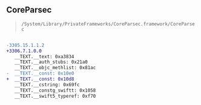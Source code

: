 ## CoreParsec

> `/System/Library/PrivateFrameworks/CoreParsec.framework/CoreParsec`

```diff

-3305.15.1.1.2
+3306.7.1.0.0
   __TEXT.__text: 0xa3834
   __TEXT.__auth_stubs: 0x21a0
   __TEXT.__objc_methlist: 0x81ac
-  __TEXT.__const: 0x10e0
+  __TEXT.__const: 0x10d8
   __TEXT.__cstring: 0x69fc
   __TEXT.__constg_swiftt: 0x1058
   __TEXT.__swift5_typeref: 0xf70

```
